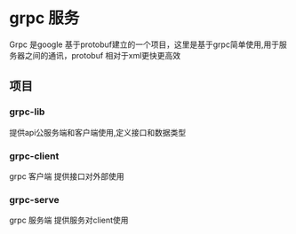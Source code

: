 # grpc 服务
Grpc 是google 基于protobuf建立的一个项目，这里是基于grpc简单使用,用于服务器之间的通讯，protobuf 相对于xml更快更高效

## 项目
### grpc-lib
提供api公服务端和客户端使用,定义接口和数据类型
### grpc-client
grpc 客户端 提供接口对外部使用
### grpc-serve
grpc 服务端 提供服务对client使用